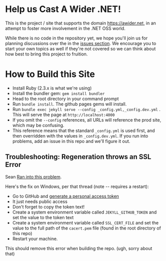 # Help us Cast A Wider .NET!

This is the project / site that supports the domain https://awider.net, in an attempt to foster more involvement in the .NET OSS world.

While there is no code in the repository yet, we hope you'll join us for planning discussions over the in the [issues section](https://github.com/SeanKilleen/AWiderDotNet/issues). We encourage you to start your own topics as well if they're not covered so we can think about how best to bring this project to fruition.

# How to Build this Site

* Install Ruby (2.3.x is what we're using)
* Install the bundler gem: `gem install bundler`
* Head to the root directory in your command prompt
* Run `bundle install`. The github pages gems will install.
* Run `bundle exec jekyll serve --config _config.yml,_config.dev.yml` . This will serve the page at `http://localhost:4000`
 * If you omit the `--config` references, all URLs will reference the prod site, which may be confusing.
 * This reference means that the standard `_config.yml` is used first, and then overridden with the values in `_config.dev.yml`.
If you run into problems, add an issue in this repo and we'll figure it out.

## Troubleshooting: Regeneration throws an SSL Error
Sean [Ran into this problem](https://github.com/github/pages-gem/issues/399#issuecomment-280205210).

Here's the fix on Windows, per that thread (note -- requires a restart):

* Go to GitHub and [generate a personal access token](https://github.com/settings/tokens)
 * It just needs public access
 * Don't forget to copy the token text!
* Create a system environment variable called `JEKYLL_GITHUB_TOKEN` and set the value to the token text
* Create a system environment variable called `SSL_CERT_FILE` and set the value to the full path of the `cacert.pem` file (found in the root directory of this repo)
* Restart your machine. 

This should remove this error when building the repo. (ugh, sorry about that)